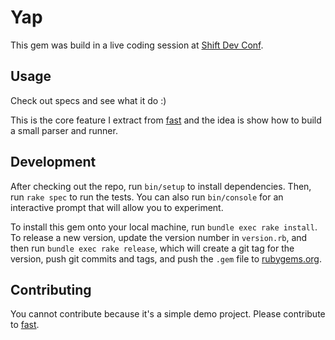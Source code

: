 # Yap

This gem was build in a live coding session at [Shift Dev Conf](https://dev.shiftconf.co/).

## Usage

Check out specs and see what it do :)

This is the core feature I extract from [fast](https://github.com/jonatas/fast)
and the idea is show how to build a small parser and runner.

## Development

After checking out the repo, run `bin/setup` to install dependencies. Then, run `rake spec` to run the tests. You can also run `bin/console` for an interactive prompt that will allow you to experiment.

To install this gem onto your local machine, run `bundle exec rake install`. To release a new version, update the version number in `version.rb`, and then run `bundle exec rake release`, which will create a git tag for the version, push git commits and tags, and push the `.gem` file to [rubygems.org](https://rubygems.org).

## Contributing

You cannot contribute because it's a simple demo project.
Please contribute to [fast](https://github.com/jonatas/fast). 

